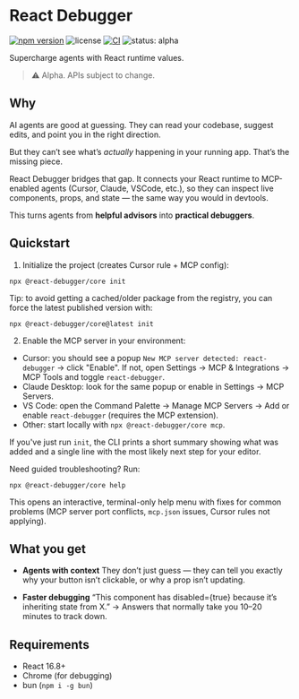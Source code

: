 # React Debugger

[![npm version](https://img.shields.io/npm/v/@react-debugger/core.svg)](https://www.npmjs.com/package/@react-debugger/core)
![license](https://img.shields.io/github/license/reillyjodonnell/react-debugger.svg)
[![CI](https://github.com/reillyjodonnell/react-debugger/actions/workflows/ci.yml/badge.svg)](https://github.com/reillyjodonnell/react-debugger/actions/workflows/ci.yml)
![status: alpha](https://img.shields.io/badge/status-alpha-yellow)

Supercharge agents with React runtime values.

> ⚠️ Alpha. APIs subject to change.

## Why

AI agents are good at guessing. They can read your codebase, suggest edits, and point you in the right direction.

But they can’t see what’s _actually_ happening in your running app. That’s the missing piece.

React Debugger bridges that gap. It connects your React runtime to MCP-enabled agents (Cursor, Claude, VSCode, etc.), so they can inspect live components, props, and state — the same way you would in devtools.

This turns agents from **helpful advisors** into **practical debuggers**.

## Quickstart

1. Initialize the project (creates Cursor rule + MCP config):

```
npx @react-debugger/core init
```

Tip: to avoid getting a cached/older package from the registry, you can force the latest published version with:

```
npx @react-debugger/core@latest init
```

2. Enable the MCP server in your environment:

- Cursor: you should see a popup `New MCP server detected: react-debugger` → click "Enable". If not, open Settings → MCP & Integrations → MCP Tools and toggle `react-debugger`.
- Claude Desktop: look for the same popup or enable in Settings → MCP Servers.
- VS Code: open the Command Palette → Manage MCP Servers → Add or enable `react-debugger` (requires the MCP extension).
- Other: start locally with `npx @react-debugger/core mcp`.

If you've just run `init`, the CLI prints a short summary showing what was added and a single line with the most likely next step for your editor.

Need guided troubleshooting? Run:

```
npx @react-debugger/core help
```

This opens an interactive, terminal-only help menu with fixes for common problems (MCP server port conflicts, `mcp.json` issues, Cursor rules not applying).

## What you get

- **Agents with context**
  They don’t just guess — they can tell you exactly why your button isn’t clickable, or why a prop isn’t updating.

- **Faster debugging**
  “This component has disabled={true} because it’s inheriting state from X.” → Answers that normally take you 10–20 minutes to track down.

## Requirements

- React 16.8+
- Chrome (for debugging)
- bun (`npm i -g bun`)
